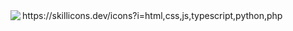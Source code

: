 <img align="left" src="http://github-profile-summary-cards.vercel.app/api/cards/most-commit-language?username=yamada-michel27" />
https://skillicons.dev/icons?i=html,css,js,typescript,python,php
